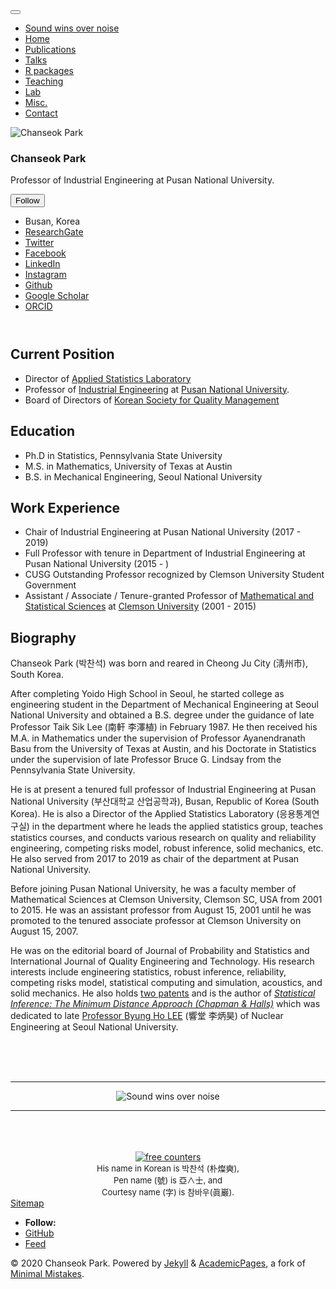 
<!doctype html><html lang="en" class="no-js"><head><meta charset="utf-8"> <!-- begin SEO --><title>Sound wins over noise</title><meta property="og:locale" content="en-US"><meta property="og:site_name" content="Sound wins over noise"><meta property="og:title" content="Sound wins over noise"><link rel="canonical" href="https://AppliedStat.github.io/"><meta property="og:url" content="https://AppliedStat.github.io/"><meta property="og:description" content="About me"> <script type="application/ld+json"> { "@context" : "http://schema.org", "@type" : "Person", "name" : "Chanseok Park", "url" : "https://AppliedStat.github.io", "sameAs" : null } </script> <!-- end SEO --><link href="https://AppliedStat.github.io/feed.xml" type="application/atom+xml" rel="alternate" title="Sound wins over noise Feed"> <!-- http://t.co/dKP3o1e --><meta name="HandheldFriendly" content="True"><meta name="MobileOptimized" content="320"><meta name="viewport" content="width=device-width, initial-scale=1.0"> <script> document.documentElement.className = document.documentElement.className.replace(/\bno-js\b/g, '') + ' js '; </script> <!-- For all browsers --><link rel="stylesheet" href="https://AppliedStat.github.io/assets/css/main.css"><meta http-equiv="cleartype" content="on"> <!-- start custom head snippets --><link rel="apple-touch-icon" sizes="57x57" href="https://AppliedStat.github.io/images/apple-touch-icon-57x57.png?v=M44lzPylqQ"><link rel="apple-touch-icon" sizes="60x60" href="https://AppliedStat.github.io/images/apple-touch-icon-60x60.png?v=M44lzPylqQ"><link rel="apple-touch-icon" sizes="72x72" href="https://AppliedStat.github.io/images/apple-touch-icon-72x72.png?v=M44lzPylqQ"><link rel="apple-touch-icon" sizes="76x76" href="https://AppliedStat.github.io/images/apple-touch-icon-76x76.png?v=M44lzPylqQ"><link rel="apple-touch-icon" sizes="114x114" href="https://AppliedStat.github.io/images/apple-touch-icon-114x114.png?v=M44lzPylqQ"><link rel="apple-touch-icon" sizes="120x120" href="https://AppliedStat.github.io/images/apple-touch-icon-120x120.png?v=M44lzPylqQ"><link rel="apple-touch-icon" sizes="144x144" href="https://AppliedStat.github.io/images/apple-touch-icon-144x144.png?v=M44lzPylqQ"><link rel="apple-touch-icon" sizes="152x152" href="https://AppliedStat.github.io/images/apple-touch-icon-152x152.png?v=M44lzPylqQ"><link rel="apple-touch-icon" sizes="180x180" href="https://AppliedStat.github.io/images/apple-touch-icon-180x180.png?v=M44lzPylqQ"><link rel="icon" type="image/png" href="https://AppliedStat.github.io/images/favicon-32x32.png?v=M44lzPylqQ" sizes="32x32"><link rel="icon" type="image/png" href="https://AppliedStat.github.io/images/android-chrome-192x192.png?v=M44lzPylqQ" sizes="192x192"><link rel="icon" type="image/png" href="https://AppliedStat.github.io/images/favicon-96x96.png?v=M44lzPylqQ" sizes="96x96"><link rel="icon" type="image/png" href="https://AppliedStat.github.io/images/favicon-16x16.png?v=M44lzPylqQ" sizes="16x16"><link rel="manifest" href="https://AppliedStat.github.io/images/manifest.json?v=M44lzPylqQ"><link rel="mask-icon" href="https://AppliedStat.github.io/images/safari-pinned-tab.svg?v=M44lzPylqQ" color="#000000"><link rel="shortcut icon" href="/images/favicon.ico?v=M44lzPylqQ"><meta name="msapplication-TileColor" content="#000000"><meta name="msapplication-TileImage" content="https://AppliedStat.github.io/images/mstile-144x144.png?v=M44lzPylqQ"><meta name="msapplication-config" content="https://AppliedStat.github.io/images/browserconfig.xml?v=M44lzPylqQ"><meta name="theme-color" content="#ffffff"><link rel="stylesheet" href="https://AppliedStat.github.io/assets/css/academicons.css"/> <script type="text/x-mathjax-config"> MathJax.Hub.Config({ TeX: { equationNumbers: { autoNumber: "all" } } }); </script> <script type="text/x-mathjax-config"> MathJax.Hub.Config({ tex2jax: { inlineMath: [ ['$','$'], ["\\(","\\)"] ], processEscapes: true } }); </script> <script src='https://cdnjs.cloudflare.com/ajax/libs/mathjax/2.7.4/latest.js?config=TeX-MML-AM_CHTML' async></script> <!-- end custom head snippets --></head><body> <!--[if lt IE 9]><div class="notice--danger align-center" style="margin: 0;">You are using an <strong>outdated</strong> browser. Please <a href="http://browsehappy.com/">upgrade your browser</a> to improve your experience.</div><![endif]--><div class="masthead"><div class="masthead__inner-wrap"><div class="masthead__menu"><nav id="site-nav" class="greedy-nav"> <button><div class="navicon"></div></button><ul class="visible-links"><li class="masthead__menu-item masthead__menu-item--lg"><a href="https://AppliedStat.github.io/">Sound wins over noise</a></li><li class="masthead__menu-item"><a href="https://AppliedStat.github.io/about/">Home</a></li><li class="masthead__menu-item"><a href="https://AppliedStat.github.io/publications/">Publications</a></li><li class="masthead__menu-item"><a href="https://AppliedStat.github.io/talks/">Talks</a></li><li class="masthead__menu-item"><a href="https://AppliedStat.github.io/R/">R packages</a></li><li class="masthead__menu-item"><a href="https://AppliedStat.github.io/teaching/">Teaching</a></li><li class="masthead__menu-item"><a href="https://AppliedStat.github.io/ASL/">Lab</a></li><li class="masthead__menu-item"><a href="https://AppliedStat.github.io/misc/">Misc.</a></li><li class="masthead__menu-item"><a href="https://AppliedStat.github.io/contact/">Contact</a></li></ul><ul class="hidden-links hidden"></ul></nav></div></div></div><div id="main" role="main"><div class="sidebar sticky"><div itemscope itemtype="http://schema.org/Person"><div class="author__avatar"> <img src="https://AppliedStat.github.io/images/profile.png" class="author__avatar" alt="Chanseok Park"></div><div class="author__content"><h3 class="author__name">Chanseok Park</h3><p class="author__bio">Professor of Industrial Engineering at Pusan National University.</p></div><div class="author__urls-wrapper"> <button class="btn btn--inverse">Follow</button><ul class="author__urls social-icons"><li><i class="fa fa-fw fa-map-marker" aria-hidden="true"></i> Busan, Korea</li><li><a href="https://www.researchgate.net/profile/Chanseok_Park"><i class="fab fa-fw fa-researchgate" aria-hidden="true"></i> ResearchGate</a></li><li><a href="https://twitter.com/CharlestonPark"><i class="fab fa-fw fa-twitter-square" aria-hidden="true"></i> Twitter</a></li><li><a href="https://www.facebook.com/CharlestonPark"><i class="fab fa-fw fa-facebook-square" aria-hidden="true"></i> Facebook</a></li><li><a href="https://www.linkedin.com/in/charlestonpark"><i class="fab fa-fw fa-linkedin" aria-hidden="true"></i> LinkedIn</a></li><li><a href="https://instagram.com/AppliedStat2"><i class="fab fa-fw fa-instagram" aria-hidden="true"></i> Instagram</a></li><li><a href="https://github.com/AppliedStat"><i class="fab fa-fw fa-github" aria-hidden="true"></i> Github</a></li><li><a href="https://scholar.google.com/citations?user=wn4mdy0AAAAJ&hl"><i class="fas fa-fw fa-graduation-cap"></i> Google Scholar</a></li><li><a href="https://orcid.org/0000-0002-2208-3498"><i class="ai ai-orcid-square ai-fw"></i> ORCID</a></li></ul></div></div></div><article class="page" itemscope itemtype="http://schema.org/CreativeWork"><meta itemprop="description" content="About me"><div class="page__inner-wrap"><header></header><section class="page__content" itemprop="text"> <HTML> <HEAD><title>Sound wins over noise - Chanseok Park (박찬석)</title><meta charset="UTF-8"><meta name="naver-site-verification" content="8bc75f41ec44350cecfc4aa8a4bdbc9c5cf6b5eb"/><meta name="author" content="Chanseok Park"><meta name="description" content="Sound wins over noise, Chanseok Park"><meta name="keywords" content="Chanseok Park, Applied Statistics, Sound wins over noise, 박찬석"> </HEAD> <BODY><h2>Current Position</h2><UL> <LI> Director of <A href="https://sites.google.com/view/appliedstatlab">Applied Statistics Laboratory</A> <LI> Professor of <A href="http://ie.pusan.ac.kr">Industrial Engineering</A> at <A href="http://pusan.ac.kr">Pusan National University</A>. <LI> Board of Directors of <A href="https://www.ksqm.org/">Korean Society for Quality Management</A> </UL><h2>Education</h2><UL> <LI> Ph.D in Statistics, Pennsylvania State University <LI> M.S. in Mathematics, University of Texas at Austin <LI> B.S. in Mechanical Engineering, Seoul National University </UL><h2>Work Experience</h2><UL> <LI> Chair of Industrial Engineering at Pusan National University (2017 - 2019) <!-- https://drive.google.com/file/d/0B-GVxDJZNtwYblN3NTFYakJHTXc/view --> <LI> Full Professor with tenure in Department of Industrial Engineering at Pusan National University (2015 - ) <!-- https://drive.google.com/open?id=0B-GVxDJZNtwYVG9jZDJJSGFNNU0 --> <LI> CUSG Outstanding Professor recognized by Clemson University Student Government <!-- https://drive.google.com/open?id=0B-GVxDJZNtwYUGg3ZjNGeHU5QTQ --> <LI> Assistant / Associate / Tenure-granted Professor of <A href="https://www.clemson.edu/science/departments/math-stat/">Mathematical and Statistical Sciences</A> at <A href="https://www.clemson.edu">Clemson University</A> (2001 - 2015) </UL><h2>Biography</h2>Chanseok Park (박찬석) was born and reared in Cheong Ju City (淸州市), South Korea.<p> After completing Yoido High School in Seoul, he started college as engineering student in the Department of Mechanical Engineering at Seoul National University and obtained a B.S. degree under the guidance of late Professor Taik Sik Lee (南軒 李澤植) in February 1987. He then received his M.A. in Mathematics under the supervision of Professor Ayanendranath Basu from the University of Texas at Austin, and his Doctorate in Statistics under the supervision of late Professor Bruce G. Lindsay from the Pennsylvania State University.</p><p> He is at present a tenured full professor of Industrial Engineering at Pusan National University (부산대학교 산업공학과), Busan, Republic of Korea (South Korea). He is also a Director of the Applied Statistics Laboratory (응용통계연구실) in the department where he leads the applied statistics group, teaches statistics courses, and conducts various research on quality and reliability engineering, competing risks model, robust inference, solid mechanics, etc. He also served from 2017 to 2019 as chair of the department at Pusan National University.</p><p> Before joining Pusan National University, he was a faculty member of Mathematical Sciences at Clemson University, Clemson SC, USA from 2001 to 2015. He was an assistant professor from August 15, 2001 until he was promoted to the tenured associate professor at Clemson University on August 15, 2007.</p><p> He was on the editorial board of Journal of Probability and Statistics and International Journal of Quality Engineering and Technology. His research interests include engineering statistics, robust inference, reliability, competing risks model, statistical computing and simulation, acoustics, and solid mechanics. He also holds <A href="https://appliedstat.github.io/publications/pub-patent/">two patents</A> and is the author of <A href="https://www.amazon.com/Chanseok-Park/e/B005NE2GU0"><em>Statistical Inference: The Minimum Distance Approach (Chapman &amp; Halls)</em></A> which was dedicated to late <A href="https://ko.wikipedia.org/wiki/%EC%9D%B4%EB%B3%91%ED%98%B8_(%EA%B3%B5%ED%95%99%EC%9E%90)"> Professor Byung Ho LEE</A> (響堂 李炳昊) of Nuclear Engineering at Seoul National University.</p><BR/> <BR/> <BR/> <HR> <center> <img src="/images/soundwins.png" alt="Sound wins over noise"> </center> <HR> <BR/> <BR/> <BR/> <center> <a href="http://s08.flagcounter.com/more/xvo"><img src="http://s08.flagcounter.com/count/xvo/bg=FFFFFF/txt=000000/border=CCCCCC/columns=8/maxflags=16/viewers=3/labels=1/" alt="free counters" border="0"></a> <script src="//t1.extreme-dm.com/f.js" id="eXF-applied-0" async defer></script> </center> <center> <font size="-1"> His name in Korean is 박찬석 (朴燦奭), <BR/> Pen name (號) is 亞&and;士, and <BR/> Courtesy name (字) is 참바우(眞巖). </font> </center> </BODY> </HTML></section><footer class="page__meta"></footer></div></article></div><div class="page__footer"><footer> <!-- start custom footer snippets --> <a href="/sitemap/">Sitemap</a> <!-- end custom footer snippets --><div class="page__footer-follow"><ul class="social-icons"><li><strong>Follow:</strong></li><li><a href="http://github.com/AppliedStat"><i class="fab fa-github" aria-hidden="true"></i> GitHub</a></li><li><a href="https://AppliedStat.github.io/feed.xml"><i class="fa fa-fw fa-rss-square" aria-hidden="true"></i> Feed</a></li></ul></div><div class="page__footer-copyright">&copy; 2020 Chanseok Park. Powered by <a href="http://jekyllrb.com" rel="nofollow">Jekyll</a> &amp; <a href="https://github.com/academicpages/academicpages.github.io">AcademicPages</a>, a fork of <a href="https://mademistakes.com/work/minimal-mistakes-jekyll-theme/" rel="nofollow">Minimal Mistakes</a>.</div></footer></div><script src="https://AppliedStat.github.io/assets/js/main.min.js"></script> <script> (function(i,s,o,g,r,a,m){i['GoogleAnalyticsObject']=r;i[r]=i[r]||function(){ (i[r].q=i[r].q||[]).push(arguments)},i[r].l=1*new Date();a=s.createElement(o), m=s.getElementsByTagName(o)[0];a.async=1;a.src=g;m.parentNode.insertBefore(a,m) })(window,document,'script','//www.google-analytics.com/analytics.js','ga'); ga('create', 'UA-145014493-1', 'auto'); ga('send', 'pageview'); </script></body></html>

